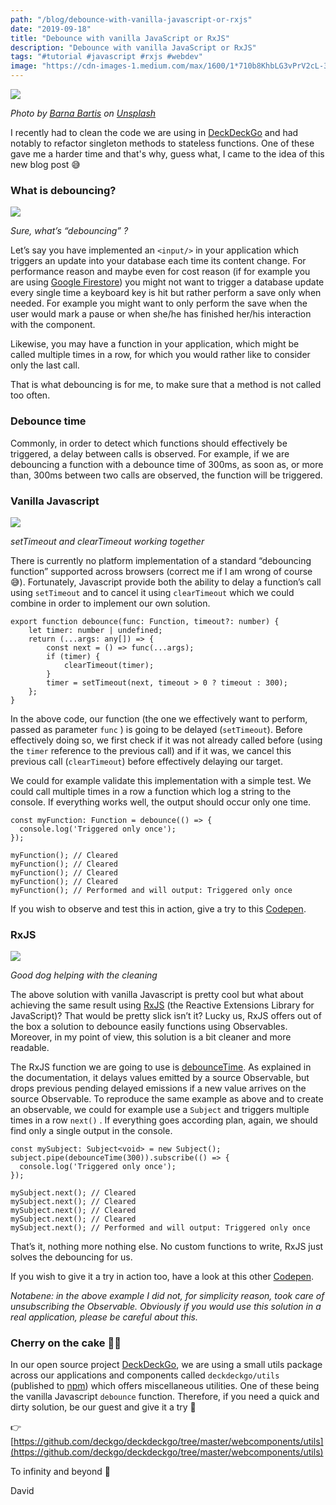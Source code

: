 ```yaml
---
path: "/blog/debounce-with-vanilla-javascript-or-rxjs"
date: "2019-09-18"
title: "Debounce with vanilla JavaScript or RxJS"
description: "Debounce with vanilla JavaScript or RxJS"
tags: "#tutorial #javascript #rxjs #webdev"
image: "https://cdn-images-1.medium.com/max/1600/1*710b8KhbLG3vPrV2cL-3dw.jpeg"
---
```


![](https://cdn-images-1.medium.com/max/1600/1*710b8KhbLG3vPrV2cL-3dw.jpeg)

*Photo by [Barna Bartis](https://unsplash.com/@barnabartis?utm_source=unsplash&utm_medium=referral&utm_content=creditCopyText) on [Unsplash](https://unsplash.com/?utm_source=unsplash&utm_medium=referral&utm_content=creditCopyText)*

I recently had to clean the code we are using in [DeckDeckGo](https://deckdeckgo.com) and had notably to refactor singleton methods to stateless functions. One of these gave me a harder time and that's why, guess what, I came to the idea of this new blog post 😅

### What is debouncing?

![](https://cdn-images-1.medium.com/max/1600/1*L2pWuWEFxqMLUPGnmumuaw.gif)

*Sure, what’s “debouncing” ?*

Let’s say you have implemented an `<input/>` in your application which triggers an update into your database each time its content change. For performance reason and maybe even for cost reason (if for example you are using [Google Firestore](https://cloud.google.com/firestore/pricing)) you might not want to trigger a database update every single time a keyboard key is hit but rather perform a save only when needed. For example you might want to only perform the save when the user would mark a pause or when she/he has finished her/his interaction with the component.

Likewise, you may have a function in your application, which might be called multiple times in a row, for which you would rather like to consider only the last call.

That is what debouncing is for me, to make sure that a method is not called too often.

### Debounce time

Commonly, in order to detect which functions should effectively be triggered, a delay between calls is observed. For example, if we are debouncing a function with a debounce time of 300ms, as soon as, or more than, 300ms between two calls are observed, the function will be triggered.

### Vanilla Javascript

![](https://cdn-images-1.medium.com/max/1600/1*1kXFGBTN-o1VZ8nxRn5yjw.gif)

*setTimeout and clearTimeout working together*

There is currently no platform implementation of a standard “debouncing function” supported across browsers (correct me if I am wrong of course 😅). Fortunately, Javascript provide both the ability to delay a function’s call using `setTimeout` and to cancel it using `clearTimeout` which we could combine in order to implement our own solution.

```
export function debounce(func: Function, timeout?: number) {
    let timer: number | undefined;
    return (...args: any[]) => {
        const next = () => func(...args);
        if (timer) {
            clearTimeout(timer);
        }
        timer = setTimeout(next, timeout > 0 ? timeout : 300);
    };
}
```

In the above code, our function (the one we effectively want to perform, passed as parameter `func` ) is going to be delayed (`setTimeout`). Before effectively doing so, we first check if it was not already called before (using the `timer` reference to the previous call) and if it was, we cancel this previous call (`clearTimeout`) before effectively delaying our target.

We could for example validate this implementation with a simple test. We could call multiple times in a row a function which log a string to the console. If everything works well, the output should occur only one time.

```
const myFunction: Function = debounce(() => {
  console.log('Triggered only once');
});

myFunction(); // Cleared
myFunction(); // Cleared
myFunction(); // Cleared
myFunction(); // Cleared
myFunction(); // Performed and will output: Triggered only once
```

If you wish to observe and test this in action, give a try to this [Codepen](https://codepen.io/peterpeterparker/pen/WNegLNb).

### RxJS

![](https://cdn-images-1.medium.com/max/1600/1*N3XGY3qwrM86jfr-WdqbHg.gif)

*Good dog helping with the cleaning*

The above solution with vanilla Javascript is pretty cool but what about achieving the same result using [RxJS](https://rxjs-dev.firebaseapp.com) (the Reactive Extensions Library for JavaScript)? That would be pretty slick isn’t it? Lucky us, RxJS offers out of the box a solution to debounce easily functions using Observables. Moreover, in my point of view, this solution is a bit cleaner and more readable.

The RxJS function we are going to use is [debounceTime](https://rxjs-dev.firebaseapp.com/api/operators/debounceTime). As explained in the documentation, it delays values emitted by a source Observable, but drops previous pending delayed emissions if a new value arrives on the source Observable. To reproduce the same example as above and to create an observable, we could for example use a `Subject` and triggers multiple times in a row `next()` . If everything goes according plan, again, we should find only a single output in the console.

```
const mySubject: Subject<void> = new Subject();
subject.pipe(debounceTime(300)).subscribe(() => {
  console.log('Triggered only once');
});

mySubject.next(); // Cleared
mySubject.next(); // Cleared
mySubject.next(); // Cleared
mySubject.next(); // Cleared
mySubject.next(); // Performed and will output: Triggered only once
```

That’s it, nothing more nothing else. No custom functions to write, RxJS just solves the debouncing for us.

If you wish to give it a try in action too, have a look at this other [Codepen](https://codepen.io/peterpeterparker/pen/ZEzqXPw).

*Notabene: in the above example I did not, for simplicity reason, took care of unsubscribing the Observable. Obviously if you would use this solution in a real application, please be careful about this.*

### Cherry on the cake 🍒🎂

In our open source project [DeckDeckGo](https://deckdeckgo.com), we are using a small utils package across our applications and components called `deckdeckgo/utils` (published to [npm](https://www.npmjs.com/package/@deckdeckgo/utils)) which offers miscellaneous utilities. One of these being the vanilla Javascript `debounce` function. Therefore, if you need a quick and dirty solution, be our guest and give it a try 🖖

👉 [https://github.com/deckgo/deckdeckgo/tree/master/webcomponents/utils](https://github.com/deckgo/deckdeckgo/tree/master/webcomponents/utils)

To infinity and beyond 🚀

David
